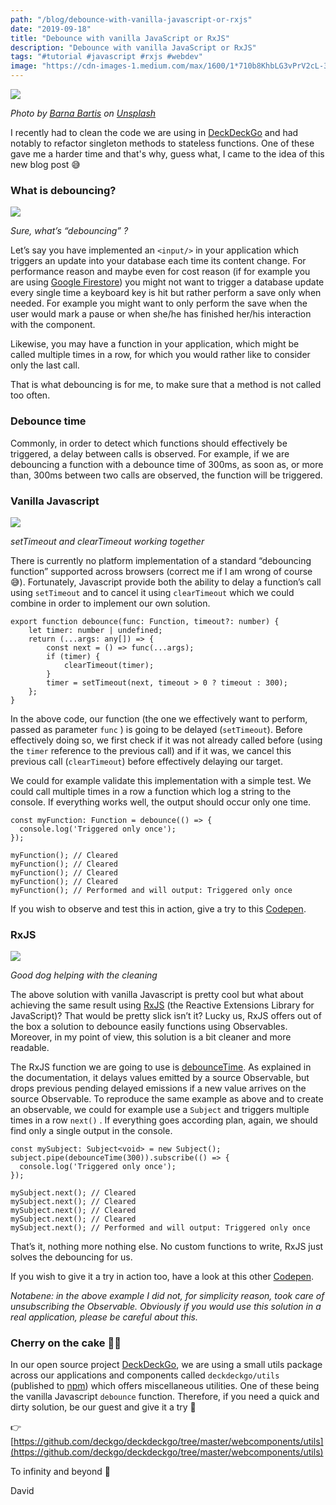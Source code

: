 ```yaml
---
path: "/blog/debounce-with-vanilla-javascript-or-rxjs"
date: "2019-09-18"
title: "Debounce with vanilla JavaScript or RxJS"
description: "Debounce with vanilla JavaScript or RxJS"
tags: "#tutorial #javascript #rxjs #webdev"
image: "https://cdn-images-1.medium.com/max/1600/1*710b8KhbLG3vPrV2cL-3dw.jpeg"
---
```


![](https://cdn-images-1.medium.com/max/1600/1*710b8KhbLG3vPrV2cL-3dw.jpeg)

*Photo by [Barna Bartis](https://unsplash.com/@barnabartis?utm_source=unsplash&utm_medium=referral&utm_content=creditCopyText) on [Unsplash](https://unsplash.com/?utm_source=unsplash&utm_medium=referral&utm_content=creditCopyText)*

I recently had to clean the code we are using in [DeckDeckGo](https://deckdeckgo.com) and had notably to refactor singleton methods to stateless functions. One of these gave me a harder time and that's why, guess what, I came to the idea of this new blog post 😅

### What is debouncing?

![](https://cdn-images-1.medium.com/max/1600/1*L2pWuWEFxqMLUPGnmumuaw.gif)

*Sure, what’s “debouncing” ?*

Let’s say you have implemented an `<input/>` in your application which triggers an update into your database each time its content change. For performance reason and maybe even for cost reason (if for example you are using [Google Firestore](https://cloud.google.com/firestore/pricing)) you might not want to trigger a database update every single time a keyboard key is hit but rather perform a save only when needed. For example you might want to only perform the save when the user would mark a pause or when she/he has finished her/his interaction with the component.

Likewise, you may have a function in your application, which might be called multiple times in a row, for which you would rather like to consider only the last call.

That is what debouncing is for me, to make sure that a method is not called too often.

### Debounce time

Commonly, in order to detect which functions should effectively be triggered, a delay between calls is observed. For example, if we are debouncing a function with a debounce time of 300ms, as soon as, or more than, 300ms between two calls are observed, the function will be triggered.

### Vanilla Javascript

![](https://cdn-images-1.medium.com/max/1600/1*1kXFGBTN-o1VZ8nxRn5yjw.gif)

*setTimeout and clearTimeout working together*

There is currently no platform implementation of a standard “debouncing function” supported across browsers (correct me if I am wrong of course 😅). Fortunately, Javascript provide both the ability to delay a function’s call using `setTimeout` and to cancel it using `clearTimeout` which we could combine in order to implement our own solution.

```
export function debounce(func: Function, timeout?: number) {
    let timer: number | undefined;
    return (...args: any[]) => {
        const next = () => func(...args);
        if (timer) {
            clearTimeout(timer);
        }
        timer = setTimeout(next, timeout > 0 ? timeout : 300);
    };
}
```

In the above code, our function (the one we effectively want to perform, passed as parameter `func` ) is going to be delayed (`setTimeout`). Before effectively doing so, we first check if it was not already called before (using the `timer` reference to the previous call) and if it was, we cancel this previous call (`clearTimeout`) before effectively delaying our target.

We could for example validate this implementation with a simple test. We could call multiple times in a row a function which log a string to the console. If everything works well, the output should occur only one time.

```
const myFunction: Function = debounce(() => {
  console.log('Triggered only once');
});

myFunction(); // Cleared
myFunction(); // Cleared
myFunction(); // Cleared
myFunction(); // Cleared
myFunction(); // Performed and will output: Triggered only once
```

If you wish to observe and test this in action, give a try to this [Codepen](https://codepen.io/peterpeterparker/pen/WNegLNb).

### RxJS

![](https://cdn-images-1.medium.com/max/1600/1*N3XGY3qwrM86jfr-WdqbHg.gif)

*Good dog helping with the cleaning*

The above solution with vanilla Javascript is pretty cool but what about achieving the same result using [RxJS](https://rxjs-dev.firebaseapp.com) (the Reactive Extensions Library for JavaScript)? That would be pretty slick isn’t it? Lucky us, RxJS offers out of the box a solution to debounce easily functions using Observables. Moreover, in my point of view, this solution is a bit cleaner and more readable.

The RxJS function we are going to use is [debounceTime](https://rxjs-dev.firebaseapp.com/api/operators/debounceTime). As explained in the documentation, it delays values emitted by a source Observable, but drops previous pending delayed emissions if a new value arrives on the source Observable. To reproduce the same example as above and to create an observable, we could for example use a `Subject` and triggers multiple times in a row `next()` . If everything goes according plan, again, we should find only a single output in the console.

```
const mySubject: Subject<void> = new Subject();
subject.pipe(debounceTime(300)).subscribe(() => {
  console.log('Triggered only once');
});

mySubject.next(); // Cleared
mySubject.next(); // Cleared
mySubject.next(); // Cleared
mySubject.next(); // Cleared
mySubject.next(); // Performed and will output: Triggered only once
```

That’s it, nothing more nothing else. No custom functions to write, RxJS just solves the debouncing for us.

If you wish to give it a try in action too, have a look at this other [Codepen](https://codepen.io/peterpeterparker/pen/ZEzqXPw).

*Notabene: in the above example I did not, for simplicity reason, took care of unsubscribing the Observable. Obviously if you would use this solution in a real application, please be careful about this.*

### Cherry on the cake 🍒🎂

In our open source project [DeckDeckGo](https://deckdeckgo.com), we are using a small utils package across our applications and components called `deckdeckgo/utils` (published to [npm](https://www.npmjs.com/package/@deckdeckgo/utils)) which offers miscellaneous utilities. One of these being the vanilla Javascript `debounce` function. Therefore, if you need a quick and dirty solution, be our guest and give it a try 🖖

👉 [https://github.com/deckgo/deckdeckgo/tree/master/webcomponents/utils](https://github.com/deckgo/deckdeckgo/tree/master/webcomponents/utils)

To infinity and beyond 🚀

David
